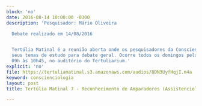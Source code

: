 ```yaml
---
block: 'no'
date: 2016-08-14 10:00:00 -0300
description: 'Pesquisador: Mário Oliveira

  Debate realizado em 14/08/2016


  Tertúlia Matinal é a reunião aberta onde os pesquisadores da Conscienciologia apresentam
  seus temas de estudo para debate geral. Ocorre todos os domingos pela manhã, das
  09h às 10h45, no auditório do Tertuliarium.'
explicit: 'no'
file: https://tertuliamatinal.s3.amazonaws.com/audios/8DN3UyfHqjI.m4a
keyword: conscienciologia
layout: post
title: Tertúlia Matinal 7 - Reconhecimento de Amparadores (Assistenciologia)

---
```

